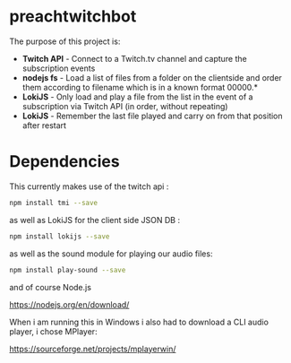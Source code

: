# preachtwitchbot
The purpose of this project is:

+ **Twitch API** - Connect to a Twitch.tv channel and capture the subscription events
+ **nodejs fs** - Load a list of files from a folder on the clientside and order them according to filename which is in a known format 00000.*
+ **LokiJS** - Only load and play a file from the list in the event of a subscription via Twitch API (in order, without repeating)
+ **LokiJS** - Remember the last file played and carry on from that position after restart

# Dependencies

This currently makes use of the twitch api : 

```bash
npm install tmi --save
```

as well as LokiJS for the client side JSON DB : 

```bash
npm install lokijs --save 
```

as well as the sound module for playing our audio files: 

```bash
npm install play-sound --save
```

and of course Node.js

https://nodejs.org/en/download/

When i am running this in Windows i also had to download a CLI audio player, i chose MPlayer:

https://sourceforge.net/projects/mplayerwin/